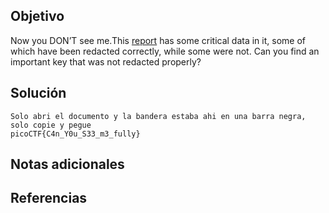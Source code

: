 ## Objetivo
Now you DON’T see me.This [report](https://artifacts.picoctf.net/c/84/Financial_Report_for_ABC_Labs.pdf) has some critical data in it, some of which have been redacted correctly, while some were not. Can you find an important key that was not redacted properly?
## Solución
```
Solo abri el documento y la bandera estaba ahi en una barra negra, solo copie y pegue 
picoCTF{C4n_Y0u_S33_m3_fully}
```
## Notas adicionales
## Referencias 